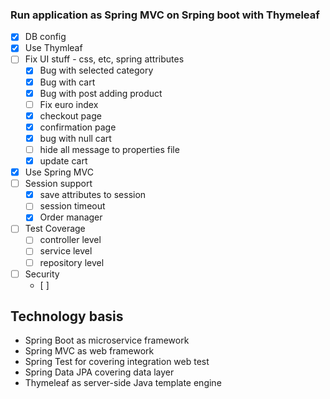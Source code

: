 ### Run application as Spring MVC on Srping boot with Thymeleaf

- [x] DB config
- [x] Use Thymleaf
- [ ] Fix UI stuff - css, etc, spring attributes
    - [x] Bug with selected category
    - [x] Bug with cart
    - [x] Bug with post adding product
    - [ ] Fix euro index
    - [x] checkout page 
    - [x] confirmation page 
    - [x] bug with null cart
    - [ ] hide all message to properties file
    - [x] update cart
- [x] Use Spring MVC
- [ ] Session support
    - [x] save attributes to session
    - [ ] session timeout
    - [x] Order manager
- [ ] Test Coverage
    - [ ] controller level 
    - [ ] service level 
    - [ ] repository level 
- [ ] Security 
    - [ ]
## Technology basis
* Spring Boot as microservice framework
* Spring MVC as web framework
* Spring Test for covering integration web test
* Spring Data JPA covering data layer
* Thymeleaf as server-side Java template engine
